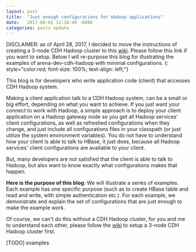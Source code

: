```yaml
---
layout: post
title:  "Just enough configurations for Hadoop applications"
date:   2017-04-01 12:16:49 -0800
categories: posts update
---
```


<style>
table{
    border-collapse: collapse;
    border-spacing: 1;
    border:2px solid #000000;
}
th{
    border:2px solid #000000;
}
td{
    border:1px solid #000000;
}
</style>

DISCLAIMER: as of April 28, 2017, I decided to move the instructions of creating a 3-node CDH Hadoop cluster to this [wiki](https://github.com/binyuanchen/arena-dev-cdh-hadoop/wiki/Instructions-to-setup-a-dockerized-3-node-CDH-Hadoop-cluster-V0.1). Please follow this link if you want to setup. Below I will re-purpose this blog for illustrating the examples of arena-dev-cdh-hadoop with minimal configurations.
{: style="color:red; font-size: 100%; text-align: left;"}

This blog is for developers who write application code (client) that accesses CDH Hadoop system.

Making a client application talk to a CDH Hadoop system, can be a small or big effort, depending on what you want to achieve. If you just want your connect to work with Hadoop, a simple approach is to deploy your client application on a Hadoop gateway node so you get all Hadoop services' client configurations, as well as refreshed configurations when they change, and just include all configurations files in your classpath (or just utilize the system environment variables). You do not have to understand how your client is able to talk to HBase, it just does, because all Hadoop services' client configurations are available to your client.

But, many developers are not satisfied that the client is able to talk to Hadoop, but also want to know exactly what configurations makes that happen.

__Here is the purpose of this blog__: We will illustrate a series of examples. Each example has one specific purpose (such as to create HBase table and read and write, with simple authentication etc.). For each example, we demonstrate and explain the set of configurations that are just enough to make the example work.

Of course, we can't do this without a CDH Hadoop cluster, for you and me to understand each other, please follow the [wiki](https://github.com/binyuanchen/arena-dev-cdh-hadoop/wiki/Instructions-to-setup-a-dockerized-3-node-CDH-Hadoop-cluster-V0.1) to setup a 3-node CDH Hadoop cluster first.

[TODO] examples


[arena-dev-cdh-hadoop-github]: https://github.com/binyuanchen/arena-dev-cdh-hadoop
